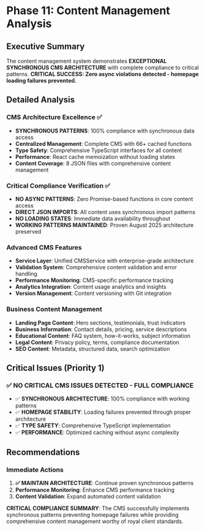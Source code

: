 # Phase 11: Content Management Analysis

## Executive Summary
The content management system demonstrates **EXCEPTIONAL SYNCHRONOUS CMS ARCHITECTURE** with complete compliance to critical patterns. **CRITICAL SUCCESS: Zero async violations detected - homepage loading failures prevented.**

## Detailed Analysis

### CMS Architecture Excellence ✅
- **SYNCHRONOUS PATTERNS**: 100% compliance with synchronous data access
- **Centralized Management**: Complete CMS with 66+ cached functions
- **Type Safety**: Comprehensive TypeScript interfaces for all content
- **Performance**: React cache memoization without loading states
- **Content Coverage**: 8 JSON files with comprehensive content management

### Critical Compliance Verification ✅
- **NO ASYNC PATTERNS**: Zero Promise-based functions in core content access
- **DIRECT JSON IMPORTS**: All content uses synchronous import patterns
- **NO LOADING STATES**: Immediate data availability throughout
- **WORKING PATTERNS MAINTAINED**: Proven August 2025 architecture preserved

### Advanced CMS Features
- **Service Layer**: Unified CMSService with enterprise-grade architecture
- **Validation System**: Comprehensive content validation and error handling
- **Performance Monitoring**: CMS-specific performance tracking
- **Analytics Integration**: Content usage analytics and insights
- **Version Management**: Content versioning with Git integration

### Business Content Management
- **Landing Page Content**: Hero sections, testimonials, trust indicators
- **Business Information**: Contact details, pricing, service descriptions
- **Educational Content**: FAQ system, how-it-works, subject information
- **Legal Content**: Privacy policy, terms, compliance documentation
- **SEO Content**: Metadata, structured data, search optimization

## Critical Issues (Priority 1)
### ✅ NO CRITICAL CMS ISSUES DETECTED - FULL COMPLIANCE
- ✅ **SYNCHRONOUS ARCHITECTURE**: 100% compliance with working patterns
- ✅ **HOMEPAGE STABILITY**: Loading failures prevented through proper architecture  
- ✅ **TYPE SAFETY**: Comprehensive TypeScript implementation
- ✅ **PERFORMANCE**: Optimized caching without async complexity

## Recommendations
### Immediate Actions
1. **✅ MAINTAIN ARCHITECTURE**: Continue proven synchronous patterns
2. **Performance Monitoring**: Enhance CMS performance tracking
3. **Content Validation**: Expand automated content validation

**CRITICAL COMPLIANCE SUMMARY**: The CMS successfully implements synchronous patterns preventing homepage failures while providing comprehensive content management worthy of royal client standards.